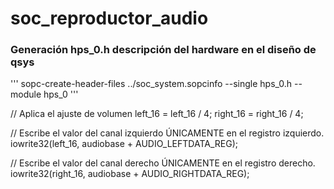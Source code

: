 # soc_reproductor_audio

### Generación hps_0.h descripción del hardware en el diseño de qsys

'''
sopc-create-header-files ../soc_system.sopcinfo --single hps_0.h --module hps_0
'''


// Aplica el ajuste de volumen
left_16 = left_16 / 4;
right_16 = right_16 / 4;

// Escribe el valor del canal izquierdo ÚNICAMENTE en el registro izquierdo.
iowrite32(left_16, audiobase + AUDIO_LEFTDATA_REG);

// Escribe el valor del canal derecho ÚNICAMENTE en el registro derecho.
iowrite32(right_16, audiobase + AUDIO_RIGHTDATA_REG);
